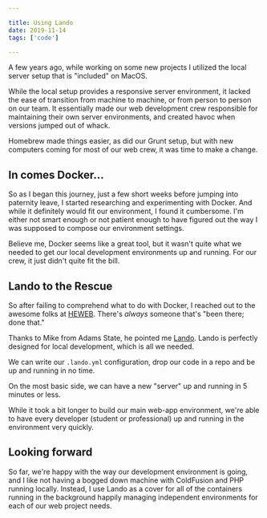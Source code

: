 ```yaml
---

title: Using Lando
date: 2019-11-14
tags: ['code']

---
```


A few years ago, while working on some new projects I utilized the local server
setup that is "included" on MacOS. 

While the local setup provides a responsive server environment, it lacked the 
ease of transition from machine to machine, or from person to person on our team.
It essentially made our web development crew responsible for maintaining their own
server environments, and created havoc when versions jumped out of whack.

Homebrew made things easier, as did our Grunt setup, but with new computers coming
for most of our web crew, it was time to make a change.

## In comes Docker...

So as I began this journey, just a few short weeks before jumping into paternity leave,
I started researching and experimenting with Docker. And while it definitely
would fit our environment, I found it cumbersome. I'm either not smart enough
or not patient enough to have figured out the way I was supposed to compose
our environment settings.

Believe me, Docker seems like a great tool, but it wasn't quite what we needed
to get our local development environments up and running. For our crew, it 
just didn't quite fit the bill.

## Lando to the Rescue

So after failing to comprehend what to do with Docker, I reached out to the awesome
folks at [HEWEB](https://www.highedweb.org). There's _always_ someone that's "been there; done that."

Thanks to Mike from Adams State, he pointed me [Lando](https://lando.dev). Lando
is perfectly designed for local development, which is all we needed. 

We can write our `.lando.yml` configuration, drop our code in a repo and be up and
running in no time. 

On the most basic side, we can have a new "server" up and running in 5 minutes or less.

While it took a bit longer to build our main web-app environment, we're able
to have every developer (student or professional) up and running in the 
environment very quickly. 

## Looking forward

So far, we're happy with the way our development environment is going, and I like
not having a bogged down machine with ColdFusion and PHP running locally. Instead,
I use Lando as a cover for all of the containers running in the background
happily managing independent environments for each of our web project needs.